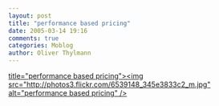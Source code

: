 ```yaml
---
layout: post
title: "performance based pricing"
date: 2005-03-14 19:16
comments: true
categories: Moblog
author: Oliver Thylmann
---
```



[ title=&quot;performance based pricing&quot;&gt;&lt;img src=&quot;http://photos3.flickr.com/6539148_345e3833c2_m.jpg&quot; alt=&quot;performance based pricing&quot; /&gt;](http://www.flickr.com/photos/oliver/6539148/)


